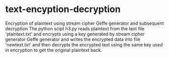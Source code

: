 # text-encyption-decryption

Encryption of plaintext using stream cipher Geffe generator and subsequent decryption The python scipt h3.py reads plaintext from the text file 'plaintext.txt' and encrypts using a key generated by stream cipher generator Geffe generator and writes the encrypted data into file 'newtext.txt' and then decrypts the encrypted text using the same key used in encryption to get the original plaintext back.
